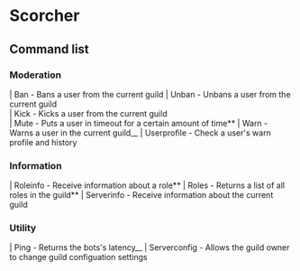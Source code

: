 # Scorcher

## Command list

### Moderation

| Ban - Bans a user from the current guild
| Unban - Unbans a user from the current guild  
| Kick - Kicks a user from the current guild  
| Mute - Puts a user in timeout for a certain amount of time\*\*
| Warn - Warns a user in the current guild\_\_
| Userprofile - Check a user's warn profile and history

### Information

| Roleinfo - Receive information about a role**
| Roles - Returns a list of all roles in the guild**
| Serverinfo - Receive information about the current guild

### Utility

| Ping - Returns the bots's latency\_\_
| Serverconfig - Allows the guild owner to change guild configuation settings
